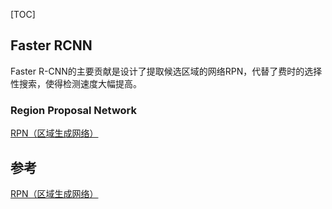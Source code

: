 [TOC]

## Faster RCNN

Faster R-CNN的主要贡献是设计了提取候选区域的网络RPN，代替了费时的选择性搜索，使得检测速度大幅提高。



### Region Proposal Network

[RPN（区域生成网络）](https://www.cnblogs.com/Terrypython/p/10584384.html)











## 参考

[RPN（区域生成网络）](https://www.cnblogs.com/Terrypython/p/10584384.html)